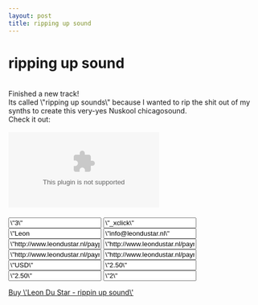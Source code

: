 ```yaml
---
layout: post
title: ripping up sound
---
```

<h1>ripping up sound</h1><br>Finished a new track!<br>Its called \"ripping up sounds\" because I wanted to rip the shit out of my synths to create this very-yes Nuskool chicagosound.<br>Check it out:<br><br>
<object width=\"255\" height=\"81\"> <param name=\"movie\" value=\"http://player.soundcloud.com/player.swf?url=http%3A%2F%2Fapi.soundcloud.com%2Ftracks%2F9363199\"> <param name=\"allowscriptaccess\" value=\"always\"> <embed allowscriptaccess=\"always\" src=\"http://player.soundcloud.com/player.swf?url=http%3A%2F%2Fapi.soundcloud.com%2Ftracks%2F9363199\" type=\"application/x-shockwave-flash\" width=\"255\" height=\"81\"> </object><span><br></span><br>
<form id=\"leon-du-star---rippin-up-sound\" action=\"https://www.paypal.com/cgi-bin/webscr\" method=\"post\" style=\"\">
<input type=\"hidden\" name=\"custom\" value=\"3\">
<input type=\"hidden\" name=\"cmd\" value=\"_xclick\">
<input type=\"hidden\" name=\"item_name\" value=\"Leon Du Star - rippin up sound\">
<input type=\"hidden\" name=\"business\" value=\"info@leondustar.nl\">
<input type=\"hidden\" name=\"notify_url\" value=\"http://www.leondustar.nl/paypal\">
<input type=\"hidden\" name=\"return\" value=\"http://www.leondustar.nl/payment-succes\">
<input type=\"hidden\" name=\"return_url\" value=\"http://www.leondustar.nl/payment-succes\">
<input type=\"hidden\" name=\"cancel_return\" value=\"http://www.leondustar.nl/payment-cancel\">
<input type=\"hidden\" name=\"mc_currency\" value=\"USD\">
<input type=\"hidden\" name=\"mc_gross\" value=\"2.50\">
<input type=\"hidden\" name=\"amount\" value=\"2.50\">
<input type=\"hidden\" name=\"rm\" value=\"2\">
</form>
<a href=\"#\" class=\"buy\" onclick=\"$(&quot;leon-du-star---rippin-up-sound&quot;).submit()\">Buy \'Leon Du Star - rippin up sound\'</a>


